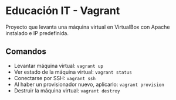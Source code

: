 # Educación IT - Vagrant

Proyecto que levanta una máquina virtual en VirtualBox con Apache instalado e IP predefinida.

## Comandos

- Levantar máquina virtual: `vagrant up`
- Ver estado de la máquina virtual: `vagrant status`
- Conectarse por SSH: `vagrant ssh`
- Al haber un provisionador nuevo, aplicarlo: `vagrant provision`
- Destruir la máquina virtual: `vagrant destroy`
